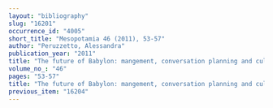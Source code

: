 ```yaml
---
layout: "bibliography"
slug: "16201"
occurrence_id: "4005"
short_title: "Mesopotamia 46 (2011), 53-57"
author: "Peruzzetto, Alessandra"
publication_year: "2011"
title: "The future of Babylon: mangement, conversation planning and cultural landscape at Babylon"
volume_no_: "46"
pages: "53-57"
title: "The future of Babylon: mangement, conversation planning and cultural landscape at Babylon"
previous_item: "16204"
---
```


